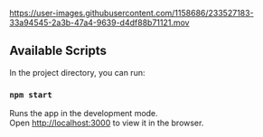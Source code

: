 


https://user-images.githubusercontent.com/1158686/233527183-33a94545-2a3b-47a4-9639-d4df88b71121.mov


## Available Scripts

In the project directory, you can run:

### `npm start`

Runs the app in the development mode.\
Open [http://localhost:3000](http://localhost:3000) to view it in the browser.

